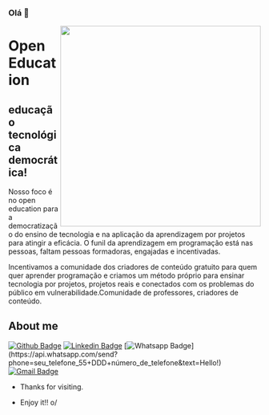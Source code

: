 ### Olá 👋


<img align="right" width="400" height="400" src="https://media.springernature.com/lw685/springer-static/image/art%3A10.1007%2Fs00146-021-01348-0/MediaObjects/146_2021_1348_Fig7_HTML.png">
 
# Open Education
 
## educação tecnológica democrática!
 
Nosso foco é no open education para a democratização do ensino de tecnologia e na aplicação da aprendizagem por projetos para atingir a eficácia. O funil da aprendizagem em programação está nas pessoas, faltam pessoas formadoras, engajadas e incentivadas.

Incentivamos a comunidade dos criadores de conteúdo gratuito para quem quer aprender programação e criamos um método próprio para ensinar tecnologia por projetos, projetos reais e conectados com os problemas do público em vulnerabilidade.Comunidade de professores, criadores de conteúdo.
 
 
## About me 
[![Github Badge](https://img.shields.io/badge/-Github-000?style=flat-square&logo=Github&logoColor=white&link=link_do_seu_perfil_no_github)](link_do_seu_perfil_no_github)
[![Linkedin Badge](https://img.shields.io/badge/-LinkedIn-blue?style=flat-square&logo=Linkedin&logoColor=white&link=link_do_seu_perfil_no_linkedin)](link_do_seu_perfil_no_linkedin)
[![Whatsapp Badge](https://img.shields.io/badge/-Whatsapp-4CA143?style=flat-square&labelColor=4CA143&logo=whatsapp&logoColor=white&link=https://api.whatsapp.com/send?phone=seu_telefone_55+DDD+número_de_telefone&text=Hello!)](https://api.whatsapp.com/send?phone=seu_telefone_55+DDD+número_de_telefone&text=Hello!)
[![Gmail Badge](https://img.shields.io/badge/-Gmail-c14438?style=flat-square&logo=Gmail&logoColor=white&link=mailto:seu_email)](mailto:seu_email)
 
- Thanks for visiting. 
 
- Enjoy it!! o/


